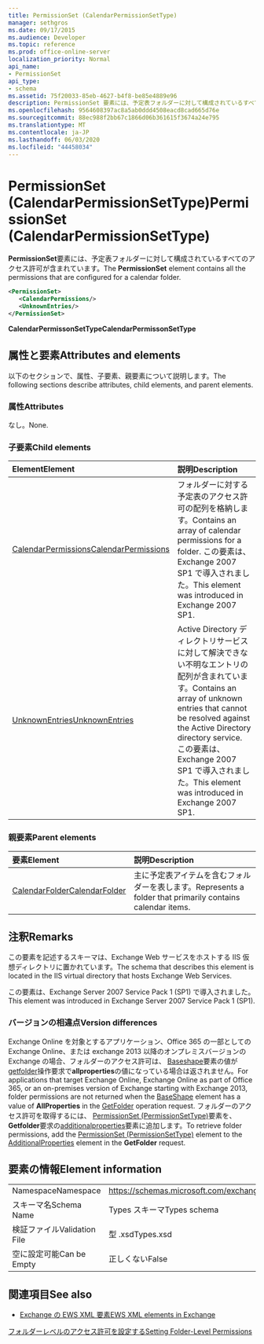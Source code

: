 ```yaml
---
title: PermissionSet (CalendarPermissionSetType)
manager: sethgros
ms.date: 09/17/2015
ms.audience: Developer
ms.topic: reference
ms.prod: office-online-server
localization_priority: Normal
api_name:
- PermissionSet
api_type:
- schema
ms.assetid: 75f20033-85eb-4627-b4f8-be85e4889e96
description: PermissionSet 要素には、予定表フォルダーに対して構成されているすべてのアクセス許可が含まれています。
ms.openlocfilehash: 9564608397ac8a5ab0ddd4508eacd8cad665d76e
ms.sourcegitcommit: 88ec988f2bb67c1866d06b361615f3674a24e795
ms.translationtype: MT
ms.contentlocale: ja-JP
ms.lasthandoff: 06/03/2020
ms.locfileid: "44458034"
---
```

# <a name="permissionset-calendarpermissionsettype"></a><span data-ttu-id="ff5c4-103">PermissionSet (CalendarPermissionSetType)</span><span class="sxs-lookup"><span data-stu-id="ff5c4-103">PermissionSet (CalendarPermissionSetType)</span></span>

<span data-ttu-id="ff5c4-104">**PermissionSet**要素には、予定表フォルダーに対して構成されているすべてのアクセス許可が含まれています。</span><span class="sxs-lookup"><span data-stu-id="ff5c4-104">The **PermissionSet** element contains all the permissions that are configured for a calendar folder.</span></span> 
  
```XML
<PermissionSet>
   <CalendarPermissions/>
   <UnknownEntries/>
</PermissionSet>
```

 <span data-ttu-id="ff5c4-105">**CalendarPermissonSetType**</span><span class="sxs-lookup"><span data-stu-id="ff5c4-105">**CalendarPermissonSetType**</span></span>
## <a name="attributes-and-elements"></a><span data-ttu-id="ff5c4-106">属性と要素</span><span class="sxs-lookup"><span data-stu-id="ff5c4-106">Attributes and elements</span></span>

<span data-ttu-id="ff5c4-107">以下のセクションで、属性、子要素、親要素について説明します。</span><span class="sxs-lookup"><span data-stu-id="ff5c4-107">The following sections describe attributes, child elements, and parent elements.</span></span>
  
### <a name="attributes"></a><span data-ttu-id="ff5c4-108">属性</span><span class="sxs-lookup"><span data-stu-id="ff5c4-108">Attributes</span></span>

<span data-ttu-id="ff5c4-109">なし。</span><span class="sxs-lookup"><span data-stu-id="ff5c4-109">None.</span></span>
  
### <a name="child-elements"></a><span data-ttu-id="ff5c4-110">子要素</span><span class="sxs-lookup"><span data-stu-id="ff5c4-110">Child elements</span></span>

|<span data-ttu-id="ff5c4-111">**Element**</span><span class="sxs-lookup"><span data-stu-id="ff5c4-111">**Element**</span></span>|<span data-ttu-id="ff5c4-112">**説明**</span><span class="sxs-lookup"><span data-stu-id="ff5c4-112">**Description**</span></span>|
|:-----|:-----|
|[<span data-ttu-id="ff5c4-113">CalendarPermissions</span><span class="sxs-lookup"><span data-stu-id="ff5c4-113">CalendarPermissions</span></span>](calendarpermissions.md) <br/> |<span data-ttu-id="ff5c4-114">フォルダーに対する予定表のアクセス許可の配列を格納します。</span><span class="sxs-lookup"><span data-stu-id="ff5c4-114">Contains an array of calendar permissions for a folder.</span></span> <span data-ttu-id="ff5c4-115">この要素は、Exchange 2007 SP1 で導入されました。</span><span class="sxs-lookup"><span data-stu-id="ff5c4-115">This element was introduced in Exchange 2007 SP1.</span></span>  <br/> |
|[<span data-ttu-id="ff5c4-116">UnknownEntries</span><span class="sxs-lookup"><span data-stu-id="ff5c4-116">UnknownEntries</span></span>](unknownentries.md) <br/> |<span data-ttu-id="ff5c4-117">Active Directory ディレクトリサービスに対して解決できない不明なエントリの配列が含まれています。</span><span class="sxs-lookup"><span data-stu-id="ff5c4-117">Contains an array of unknown entries that cannot be resolved against the Active Directory directory service.</span></span> <span data-ttu-id="ff5c4-118">この要素は、Exchange 2007 SP1 で導入されました。</span><span class="sxs-lookup"><span data-stu-id="ff5c4-118">This element was introduced in Exchange 2007 SP1.</span></span>  <br/> |
   
### <a name="parent-elements"></a><span data-ttu-id="ff5c4-119">親要素</span><span class="sxs-lookup"><span data-stu-id="ff5c4-119">Parent elements</span></span>

|<span data-ttu-id="ff5c4-120">**要素**</span><span class="sxs-lookup"><span data-stu-id="ff5c4-120">**Element**</span></span>|<span data-ttu-id="ff5c4-121">**説明**</span><span class="sxs-lookup"><span data-stu-id="ff5c4-121">**Description**</span></span>|
|:-----|:-----|
|[<span data-ttu-id="ff5c4-122">CalendarFolder</span><span class="sxs-lookup"><span data-stu-id="ff5c4-122">CalendarFolder</span></span>](calendarfolder.md) <br/> |<span data-ttu-id="ff5c4-123">主に予定表アイテムを含むフォルダーを表します。</span><span class="sxs-lookup"><span data-stu-id="ff5c4-123">Represents a folder that primarily contains calendar items.</span></span>  <br/> |
   
## <a name="remarks"></a><span data-ttu-id="ff5c4-124">注釈</span><span class="sxs-lookup"><span data-stu-id="ff5c4-124">Remarks</span></span>

<span data-ttu-id="ff5c4-125">この要素を記述するスキーマは、Exchange Web サービスをホストする IIS 仮想ディレクトリに置かれています。</span><span class="sxs-lookup"><span data-stu-id="ff5c4-125">The schema that describes this element is located in the IIS virtual directory that hosts Exchange Web Services.</span></span>
  
<span data-ttu-id="ff5c4-126">この要素は、Exchange Server 2007 Service Pack 1 (SP1) で導入されました。</span><span class="sxs-lookup"><span data-stu-id="ff5c4-126">This element was introduced in Exchange Server 2007 Service Pack 1 (SP1).</span></span>
  
### <a name="version-differences"></a><span data-ttu-id="ff5c4-127">バージョンの相違点</span><span class="sxs-lookup"><span data-stu-id="ff5c4-127">Version differences</span></span>

<span data-ttu-id="ff5c4-128">Exchange Online を対象とするアプリケーション、Office 365 の一部としての Exchange Online、または exchange 2013 以降のオンプレミスバージョンの Exchange の場合、フォルダーのアクセス許可は、 [Baseshape](baseshape.md)要素の値が[getfolder](getfolder-operation.md)操作要求で**allproperties**の値になっている場合は返されません。</span><span class="sxs-lookup"><span data-stu-id="ff5c4-128">For applications that target Exchange Online, Exchange Online as part of Office 365, or an on-premises version of Exchange starting with Exchange 2013, folder permissions are not returned when the [BaseShape](baseshape.md) element has a value of **AllProperties** in the [GetFolder](getfolder-operation.md) operation request.</span></span> <span data-ttu-id="ff5c4-129">フォルダーのアクセス許可を取得するには、 [PermissionSet (PermissionSetType)](permissionset-permissionsettype.md)要素を、 **Getfolder**要求の[additionalproperties](additionalproperties.md)要素に追加します。</span><span class="sxs-lookup"><span data-stu-id="ff5c4-129">To retrieve folder permissions, add the [PermissionSet (PermissionSetType)](permissionset-permissionsettype.md) element to the [AdditionalProperties](additionalproperties.md) element in the **GetFolder** request.</span></span> 
  
## <a name="element-information"></a><span data-ttu-id="ff5c4-130">要素の情報</span><span class="sxs-lookup"><span data-stu-id="ff5c4-130">Element information</span></span>

|||
|:-----|:-----|
|<span data-ttu-id="ff5c4-131">Namespace</span><span class="sxs-lookup"><span data-stu-id="ff5c4-131">Namespace</span></span>  <br/> |https://schemas.microsoft.com/exchange/services/2006/types  <br/> |
|<span data-ttu-id="ff5c4-132">スキーマ名</span><span class="sxs-lookup"><span data-stu-id="ff5c4-132">Schema Name</span></span>  <br/> |<span data-ttu-id="ff5c4-133">Types スキーマ</span><span class="sxs-lookup"><span data-stu-id="ff5c4-133">Types schema</span></span>  <br/> |
|<span data-ttu-id="ff5c4-134">検証ファイル</span><span class="sxs-lookup"><span data-stu-id="ff5c4-134">Validation File</span></span>  <br/> |<span data-ttu-id="ff5c4-135">型 .xsd</span><span class="sxs-lookup"><span data-stu-id="ff5c4-135">Types.xsd</span></span>  <br/> |
|<span data-ttu-id="ff5c4-136">空に設定可能</span><span class="sxs-lookup"><span data-stu-id="ff5c4-136">Can be Empty</span></span>  <br/> |<span data-ttu-id="ff5c4-137">正しくない</span><span class="sxs-lookup"><span data-stu-id="ff5c4-137">False</span></span>  <br/> |
   
## <a name="see-also"></a><span data-ttu-id="ff5c4-138">関連項目</span><span class="sxs-lookup"><span data-stu-id="ff5c4-138">See also</span></span>



- [<span data-ttu-id="ff5c4-139">Exchange の EWS XML 要素</span><span class="sxs-lookup"><span data-stu-id="ff5c4-139">EWS XML elements in Exchange</span></span>](ews-xml-elements-in-exchange.md)


[<span data-ttu-id="ff5c4-140">フォルダーレベルのアクセス許可を設定する</span><span class="sxs-lookup"><span data-stu-id="ff5c4-140">Setting Folder-Level Permissions</span></span>](https://msdn.microsoft.com/library/c7530e86-5112-401c-b10a-9c054ae59f07%28Office.15%29.aspx)

